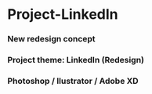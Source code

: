 # Project-LinkedIn

### New redesign concept
### Project theme: LinkedIn (Redesign)
### Photoshop / Ilustrator / Adobe XD
